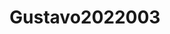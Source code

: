 ---
title: Gustavo2022003
github: https://github.com/Gustavo2022003
mode: dark
transition: 1s
score: 67.3
archetype:
- Minimalistic
---